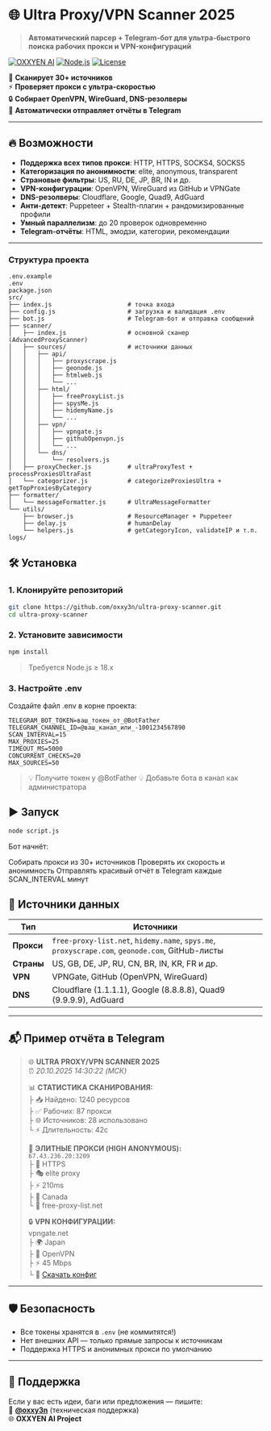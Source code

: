 # 🌐 Ultra Proxy/VPN Scanner 2025  
> **Автоматический парсер + Telegram-бот для ультра-быстрого поиска рабочих прокси и VPN-конфигураций**

[![OXXYEN AI](https://img.shields.io/badge/OXXYEN%20AI-%D0%98%D0%BD%D1%82%D0%B5%D0%BB%D0%BB%D0%B5%D0%BA%D1%82-%2300f?style=for-the-badge)](https://t.me/oxxy3n)
[![Node.js](https://img.shields.io/badge/Node.js-%E2%89%A518.x-green?logo=node.js&style=flat)]()
[![License](https://img.shields.io/badge/License-MIT-blue.svg)]()

🚀 **Сканирует 30+ источников**  
⚡ **Проверяет прокси с ультра-скоростью**  
🔒 **Собирает OpenVPN, WireGuard, DNS-резолверы**  
🤖 **Автоматически отправляет отчёты в Telegram**

---

## 🔥 Возможности

- **Поддержка всех типов прокси**: HTTP, HTTPS, SOCKS4, SOCKS5  
- **Категоризация по анонимности**: elite, anonymous, transparent  
- **Страновые фильтры**: US, RU, DE, JP, BR, IN и др.  
- **VPN-конфигурации**: OpenVPN, WireGuard из GitHub и VPNGate  
- **DNS-резолверы**: Cloudflare, Google, Quad9, AdGuard  
- **Анти-детект**: Puppeteer + Stealth-плагин + рандомизированные профили  
- **Умный параллелизм**: до 20 проверок одновременно  
- **Telegram-отчёты**: HTML, эмодзи, категории, рекомендации  

---

### Структура проекта 
```
.env.example  
.env  
package.json  
src/  
├── index.js                     # точка входа  
├── config.js                    # загрузка и валидация .env  
├── bot.js                       # Telegram-бот и отправка сообщений  
├── scanner/  
│   ├── index.js                 # основной сканер (AdvancedProxyScanner)  
│   ├── sources/                 # источники данных  
│   │   ├── api/  
│   │   │   ├── proxyscrape.js  
│   │   │   ├── geonode.js  
│   │   │   ├── htmlweb.js  
│   │   │   └── ...  
│   │   ├── html/  
│   │   │   ├── freeProxyList.js  
│   │   │   ├── spysMe.js  
│   │   │   ├── hidemyName.js  
│   │   │   └── ...  
│   │   ├── vpn/  
│   │   │   ├── vpngate.js  
│   │   │   ├── githubOpenvpn.js  
│   │   │   └── ...  
│   │   └── dns/  
│   │       └── resolvers.js  
│   ├── proxyChecker.js          # ultraProxyTest + processProxiesUltraFast  
│   └── categorizer.js           # categorizeProxiesUltra + getTopProxiesByCategory  
├── formatter/  
│   └── messageFormatter.js      # UltraMessageFormatter  
└── utils/  
    ├── browser.js               # ResourceManager + Puppeteer  
    ├── delay.js                 # humanDelay  
    └── helpers.js               # getCategoryIcon, validateIP и т.п.  
logs/  
```
## 🛠️ Установка

### 1. Клонируйте репозиторий
```bash
git clone https://github.com/oxxy3n/ultra-proxy-scanner.git
cd ultra-proxy-scanner
```
### 2. Установите зависимости
```bash
npm install
```
> Требуется Node.js ≥ 18.x 

### 3. Настройте .env

Создайте файл .env в корне проекта:

```
TELEGRAM_BOT_TOKEN=ваш_токен_от_@BotFather
TELEGRAM_CHANNEL_ID=@ваш_канал_или_-1001234567890
SCAN_INTERVAL=15
MAX_PROXIES=25
TIMEOUT_MS=5000
CONCURRENT_CHECKS=20
MAX_SOURCES=50
```
> 💡 Получите токен у @BotFather
> 💡 Добавьте бота в канал как администратора 

## ▶️ Запуск

```bash
node script.js
```

Бот начнёт:

Собирать прокси из 30+ источников
Проверять их скорость и анонимность
Отправлять красивый отчёт в Telegram каждые SCAN_INTERVAL минут

## 🧠 Источники данных

| Тип       | Источники                                                                 |
|-----------|---------------------------------------------------------------------------|
| **Прокси** | `free-proxy-list.net`, `hidemy.name`, `spys.me`, `proxyscrape.com`, `geonode.com`, GitHub-листы |
| **Страны** | US, GB, DE, JP, RU, CN, BR, IN, KR, FR и др.                              |
| **VPN**    | VPNGate, GitHub (OpenVPN, WireGuard)                                      |
| **DNS**    | Cloudflare (1.1.1.1), Google (8.8.8.8), Quad9 (9.9.9.9), AdGuard          |

---

## 📬 Пример отчёта в Telegram

> 🌐 **ULTRA PROXY/VPN SCANNER 2025**  
> ⏰ *20.10.2025 14:30:22 (МСК)*  
>  
> 📊 **СТАТИСТИКА СКАНИРОВАНИЯ:**  
> ├ 📥 Найдено: 1240 ресурсов  
> ├ ✅ Рабочих: 87 прокси  
> ├ 🌐 Источников: 28 использовано  
> └ ⚡ Длительность: 42с  
>  
> 🎯 **ЭЛИТНЫЕ ПРОКСИ (HIGH ANONYMOUS):**  
> `67.43.236.20:3209`  
> ├ 🔧 HTTPS  
> ├ 🎭 elite proxy  
> ├ ⚡ 210ms  
> ├ 📍 Canada  
> └ 🔗 free-proxy-list.net  
>  
> 🔒 **VPN КОНФИГУРАЦИИ:**  
> vpngate.net  
> ├ 🌍 Japan  
> ├ 🔧 OpenVPN  
> ├ ⚡ 45 Mbps  
> └ 📎 [Скачать конфиг](http://...)

---

## 🛡️ Безопасность

- Все токены хранятся в `.env` (не коммитятся!)  
- Нет внешних API — только прямые запросы к источникам  
- Поддержка HTTPS и анонимных прокси по умолчанию  

---

## 🤝 Поддержка

Если у вас есть идеи, баги или предложения — пишите:  
👤 **[@oxxy3n](https://t.me/oxxy3n)** (техническая поддержка)  
🌐 **OXXYEN AI Project**
